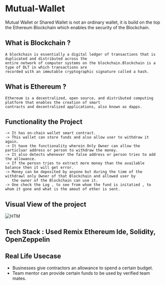# Mutual-Wallet
Mutual Wallet or Shared Wallet is not an ordinary wallet, it is build on the top the Ethereum Blockchain which enables the security of the Blockchain.

## What is Blockchain ?
    A blockchain is essentially a digital ledger of transactions that is duplicated and distributed across the 
    entire network of computer systems on the blockchain.Blockchain is a type of DLT in which transactions are 
    recorded with an immutable cryptographic signature called a hash.

## What is Ethereum ?
    Ethereum is a decentralized, open source, and distributed computing platform that enables the creation of smart
    contracts and decentralized applications, also known as dapps.
    
## Functionality the Project 
    -> It has on-chain wallet smart contract.
    -> This wallet can store funds and also allow user to withdraw it again.
    -> It have the functionality wherein Only Owner can allow the particluar address or person to withdraw the money.
    -> It also detects whenever the false address or person tries to add the allowance.
    -> If the perosn tries to extract more money than the available balance then it will get error.
    -> Money can be deposited by anyone but during the time of the withdrawl only Owner of that Blockchain and allowed user by 
       the owner of the Blockchain can use it.
    -> One check the Log , to see from whom the fund is initatied , to whom it gone and what is the amout of ether is sent.
    
## Visual View of the project
  ![HTM](https://user-images.githubusercontent.com/68746461/123535371-0e700300-d741-11eb-97e7-ad15b44f2406.png)
 

## Tech Stack : Used Remix Ethereum Ide, Solidity, OpenZeppelin
  
 
## Real Life Usecase 
  *  Businesses give contractors an allowance to spend a certain budget.
  *  Team mentor can provide certain funds to be used by verified team mates.
  
